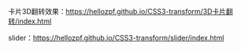 ﻿卡片3D翻转效果：https://hellozpf.github.io/CSS3-transform/3D卡片翻转/index.html

slider：https://hellozpf.github.io/CSS3-transform/slider/index.html